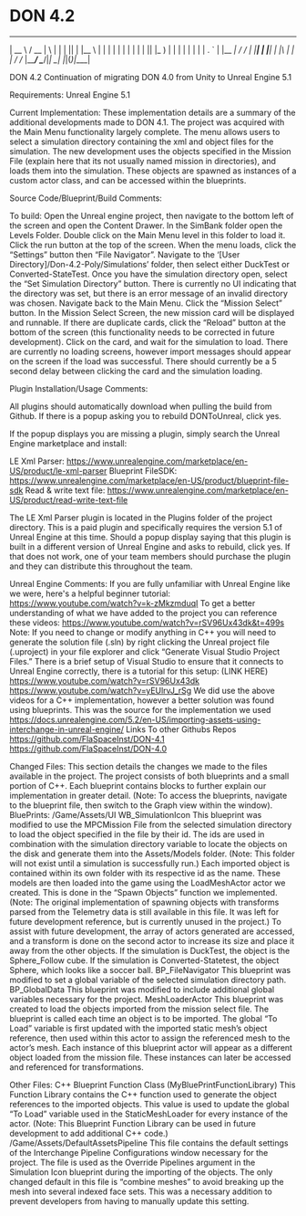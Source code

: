 # DON 4.2
  _____   ____  _   _   _  _    ___  
 |  __ \ / __ \| \ | | | || |  |__ \ 
 | |  | | |  | |  \| | | || |_    ) |
 | |  | | |  | | . ` | |__   _|  / / 
 | |__| | |__| | |\  |    | |   / /_ 
 |_____/ \____/|_| \_|    |_|(_)|____|         	 
                                	


DON 4.2
Continuation of migrating DON 4.0 from Unity to Unreal Engine 5.1

Requirements:
Unreal Engine 5.1
 
Current Implementation:
These implementation details are a summary of the additional developments made to DON 4.1. The project was acquired with the Main Menu functionality largely complete. The menu allows users to select a simulation directory containing the xml and object files for the simulation. The new development uses the objects specified in the Mission File (explain here that its not usually named mission in directories), and loads them into the simulation. These objects are spawned as instances of a custom actor class, and can be accessed within the blueprints.

Source Code/Blueprint/Build Comments:

To build: 
Open the Unreal engine project, then navigate to the bottom left of the screen and open the Content Drawer. 
In the SimBank folder open the Levels Folder.
Double click on the Main Menu level in this folder to load it. 
Click the run button at the top of the screen. When the menu loads, click the “Settings” button then “File Navigator”. Navigate to the ‘[User Directory]/Don-4.2-Poly/Simulations’ folder, then select either DuckTest or Converted-StateTest. 
Once you have the simulation directory open, select the “Set Simulation Directory” button. There is currently no UI indicating that the directory was set, but there is an error message of an invalid directory was chosen.
Navigate back to the Main Menu. Click the “Mission Select” button. In the Mission Select Screen, the new mission card will be displayed and runnable. If there are duplicate cards, click the “Reload” button at the bottom of the screen (this functionality needs to be corrected in future development).
Click on the card, and wait for the simulation to load. There are currently no loading screens, however import messages should appear on the screen if the load was successful. There should currently be a 5 second delay between clicking the card and the simulation loading.

Plugin Installation/Usage Comments:

All plugins should automatically download when pulling the build from Github. If there is a popup asking you to rebuild DONToUnreal, click yes.

If the popup displays you are missing a plugin, simply search the Unreal Engine marketplace and install:

LE Xml Parser: https://www.unrealengine.com/marketplace/en-US/product/le-xml-parser
Blueprint FileSDK: https://www.unrealengine.com/marketplace/en-US/product/blueprint-file-sdk
Read & write text file: https://www.unrealengine.com/marketplace/en-US/product/read-write-text-file

The LE Xml Parser plugin is located in the Plugins folder of the project directory. This is a paid plugin and specifically requires the version 5.1 of Unreal Engine at this time. Should a popup display saying that this plugin is built in a different version of Unreal Engine and asks to rebuild, click yes. If that does not work, one of your team members should purchase the plugin and they can distribute this throughout the team.

Unreal Engine Comments:
If you are fully unfamiliar with Unreal Engine like we were, here's a helpful beginner tutorial: https://www.youtube.com/watch?v=k-zMkzmduqI
To get a better understanding of what we have added to the project you can reference these videos:
https://www.youtube.com/watch?v=rSV96Ux43dk&t=499s
Note: If you need to change or modify anything in C++ you will need to generate the solution file (.sln) by right clicking the Unreal project file (.uproject) in your file explorer and click “Generate Visual Studio Project Files.” There is a brief setup of Visual Studio to ensure that it connects to Unreal Engine correctly, there is a tutorial for this setup: (LINK HERE)
https://www.youtube.com/watch?v=rSV96Ux43dk
https://www.youtube.com/watch?v=yEUlrvJ_rSg
We did use the above videos for a C++ implementation, however a better solution was found using blueprints. This was the source for the implementation we used
https://docs.unrealengine.com/5.2/en-US/importing-assets-using-interchange-in-unreal-engine/
Links To other Githubs Repos
https://github.com/FlaSpaceInst/DON-4.1
https://github.com/FlaSpaceInst/DON-4.0





Changed Files:
This section details the changes we made to the files available in the project. The project consists of both blueprints and a small portion of C++. Each blueprint contains blocks to further explain our implementation in greater detail. (Note: To access the blueprints, navigate to the blueprint file, then switch to the Graph view within the window).
	BluePrints: /Game/Assets/UI
WB_SimulationIcon
This blueprint was modified to use the MPCMission File from the selected simulation directory to load the object specified in the file by their id. The ids are used in combination with the simulation directory variable to locate the objects on the disk and generate them into the Assets/Models folder. 
(Note: This folder will not exist until a simulation is successfully run.)
 Each imported object is contained within its own folder with its respective id as the name. These models are then loaded into the game using the LoadMeshActor actor we created. This is done in the “Spawn Objects” function we implemented.
(Note: The original implementation of spawning objects with transforms parsed from the Telemetry data is still available in this file. It was left for future development reference, but is currently unused in the project.)
To assist with future development, the array of actors generated are accessed, and a transform is done on the second actor to increase its size and place it away from the other objects. If the simulation is DuckTest, the object is the Sphere_Follow cube. If the simulation is Converted-Statetest, the object Sphere, which looks like a soccer ball.
BP_FileNavigator
This blueprint was modified to set a global variable of the selected simulation directory path.
BP_GlobalData
This blueprint was modified to include additional global variables necessary for the project.
MeshLoaderActor
This blueprint was created to load the objects imported from the mission select file. The blueprint is called each time an object is to be imported. The global “To Load” variable is first updated with the imported static mesh’s object reference, then used within this actor to assign the referenced mesh to the actor’s mesh. Each instance of this blueprint actor will appear as a different object loaded from the mission file. These instances can later be accessed and referenced for transformations.

Other Files:
C++ Blueprint Function Class (MyBluePrintFunctionLibrary)
This Function Library contains the C++ function used to generate the object references to the imported objects. This value is used to update the global “To Load” variable used in the StaticMeshLoader for every instance of the actor.
(Note: This Blueprint Function Library can be used in future development to add additional C++ code.)
/Game/Assets/DefaultAssetsPipeline
This file contains the default settings of the Interchange Pipeline Configurations window necessary for the project. The file is used as the  Override Pipelines argument in the Simulation Icon blueprint during the importing of the objects. The only changed default in this file is “combine meshes” to avoid breaking up the mesh into several indexed face sets. This was a necessary addition to prevent developers from having to manually update this setting.
